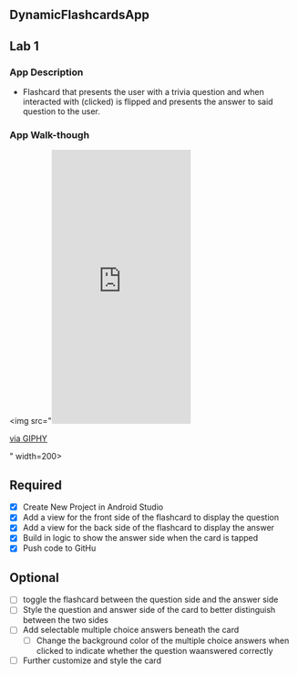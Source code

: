 ## DynamicFlashcardsApp

## Lab 1

### App Description
- Flashcard that presents the user with a trivia question and when interacted with (clicked) is flipped and presents the answer to said question to the user.

### App Walk-though
<img src="<iframe src="https://giphy.com/embed/TlCIFYGqO6RU2TALQG" width="244" height="480" frameBorder="0" class="giphy-embed" allowFullScreen></iframe><p><a href="https://giphy.com/gifs/TlCIFYGqO6RU2TALQG">via GIPHY</a></p>" width=200><br>

## Required
- [X] Create New Project in Android Studio
- [X] Add a view for the front side of the flashcard to display the question
- [X] Add a view for the back side of the flashcard to display the answer
- [X] Build in logic to show the answer side when the card is tapped
- [X] Push code to GitHu
## Optional
- [ ] toggle the flashcard between the question side and the answer side
- [ ] Style the question and answer side of the card to better distinguish between the two sides
- [ ] Add selectable multiple choice answers beneath the card
   - [ ] Change the background color of the multiple choice answers when clicked to indicate whether the question waanswered correctly
- [ ] Further customize and style the card
